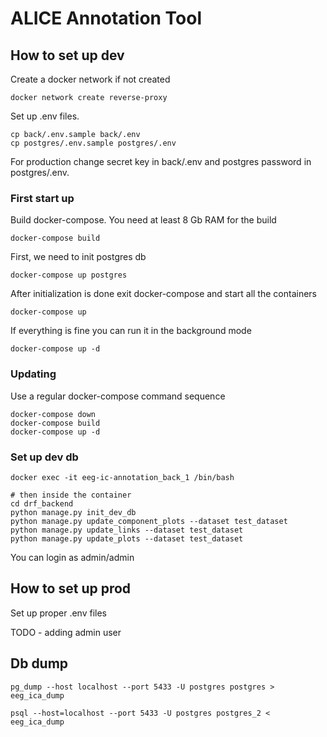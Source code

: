 # ALICE Annotation Tool

## How to set up dev

Create a docker network if not created

```
docker network create reverse-proxy
```

Set up .env files.

```
cp back/.env.sample back/.env
cp postgres/.env.sample postgres/.env
```

For production change secret key in back/.env and postgres password in postgres/.env.

### First start up

Build docker-compose. You need at least 8 Gb RAM for the build

```
docker-compose build
```

First, we need to init postgres db

```
docker-compose up postgres
```

After initialization is done exit docker-compose and start all the containers

```
docker-compose up
```

If everything is fine you can run it in the background mode

```
docker-compose up -d
```

### Updating

Use a regular docker-compose command sequence

```
docker-compose down
docker-compose build
docker-compose up -d
```


### Set up dev db

```
docker exec -it eeg-ic-annotation_back_1 /bin/bash

# then inside the container
cd drf_backend
python manage.py init_dev_db
python manage.py update_component_plots --dataset test_dataset
python manage.py update_links --dataset test_dataset
python manage.py update_plots --dataset test_dataset
```

You can login as admin/admin

## How to set up prod

Set up proper .env files

TODO - adding admin user

## Db dump

```
pg_dump --host localhost --port 5433 -U postgres postgres > eeg_ica_dump
```

```
psql --host=localhost --port 5433 -U postgres postgres_2 < eeg_ica_dump
```